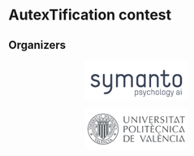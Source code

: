 # AutexTification contest 

## Organizers

<p align="center">
    <img src="/media/symanto.png"  width="40%" height="20%">
</p>
<p align="center">
    <img src="/media/upv.jpg"  width="40%" height="20%">
</p>
